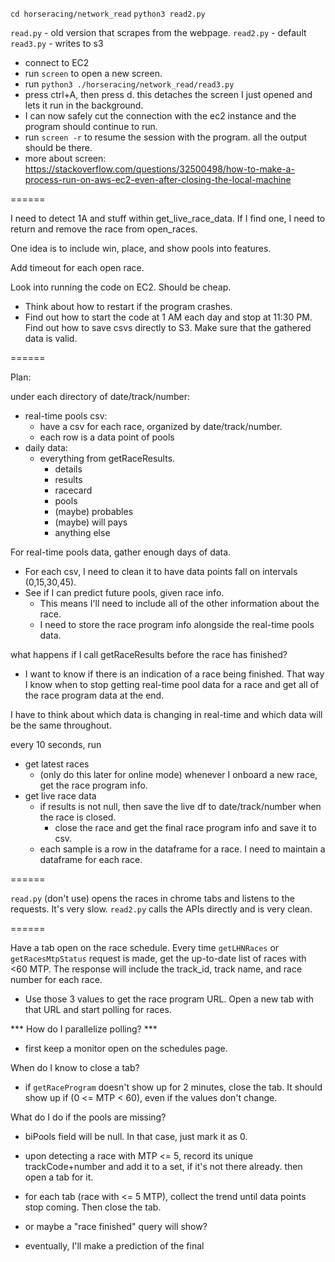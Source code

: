 
`cd horseracing/network_read`
`python3 read2.py`

`read.py` - old version that scrapes from the webpage.
`read2.py` - default
`read3.py` - writes to s3
- connect to EC2
- run `screen` to open a new screen.
- run `python3 ./horseracing/network_read/read3.py`
- press ctrl+A, then press d. this detaches the screen I just opened and lets it run in the background.
- I can now safely cut the connection with the ec2 instance and the program should continue to run.
- run `screen -r` to resume the session with the program. all the output should be there.
- more about screen: https://stackoverflow.com/questions/32500498/how-to-make-a-process-run-on-aws-ec2-even-after-closing-the-local-machine

======

I need to detect 1A and stuff within get_live_race_data. If I find one, I need to return and remove the race from open_races.

One idea is to include win, place, and show pools into features.

Add timeout for each open race.

Look into running the code on EC2. Should be cheap.
- Think about how to restart if the program crashes.
- Find out how to start the code at 1 AM each day and stop at 11:30 PM.
Find out how to save csvs directly to S3.
Make sure that the gathered data is valid.


======

Plan:

under each directory of date/track/number:
- real-time pools csv:
    - have a csv for each race, organized by date/track/number.
    - each row is a data point of pools
- daily data:
    - everything from getRaceResults.
        - details
        - results
        - racecard
        - pools
        - (maybe) probables
        - (maybe) will pays
        - anything else

For real-time pools data, gather enough days of data.
- For each csv, I need to clean it to have data points fall on intervals (0,15,30,45).
- See if I can predict future pools, given race info.
    - This means I'll need to include all of the other information about the race.
    - I need to store the race program info alongside the real-time pools data.

what happens if I call getRaceResults before the race has finished?
- I want to know if there is an indication of a race being finished. That way I know when to stop
    getting real-time pool data for a race and get all of the race program data at the end.

I have to think about which data is changing in real-time and which data will be the same throughout.

every 10 seconds, run
- get latest races
    - (only do this later for online mode) whenever I onboard a new race, get the race program info.
- get live race data
    - if results is not null, then save the live df to date/track/number when the race is closed.
        - close the race and get the final race program info and save it to csv.
    - each sample is a row in the dataframe for a race. I need to maintain a dataframe for each race.

======

`read.py` (don't use) opens the races in chrome tabs and listens to the requests. It's very slow.
`read2.py` calls the APIs directly and is very clean.

======

Have a tab open on the race schedule. Every time `getLHNRaces` or `getRacesMtpStatus` request is made, get the up-to-date list of races with <60 MTP. The response will include the track_id, track name, and race number for each race.
- Use those 3 values to get the race program URL. Open a new tab with that URL and start polling for races.

*** How do I parallelize polling? ***
- first keep a monitor open on the schedules page.

When do I know to close a tab?
- if `getRaceProgram` doesn't show up for 2 minutes, close the tab. It should show up if (0 <= MTP < 60), even if the values don't change.

What do I do if the pools are missing?
- biPools field will be null. In that case, just mark it as 0.

- upon detecting a race with MTP <= 5, record its unique trackCode+number and add it to a set, if it's not there already. then open a tab for it.
- for each tab (race with <= 5 MTP), collect the trend until data points stop coming. Then close the tab.
- or maybe a "race finished" query will show?
- eventually, I'll make a prediction of the final 
